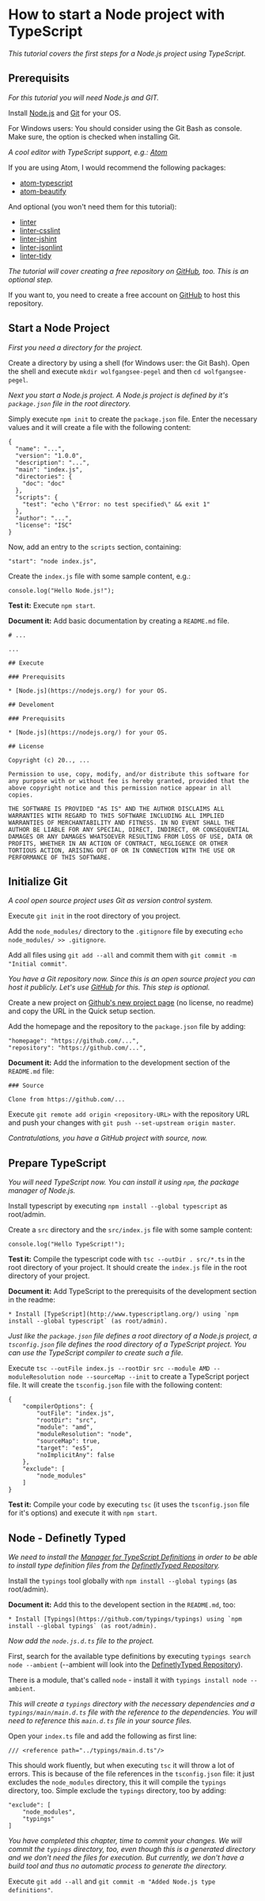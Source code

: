 # How to start a Node project with TypeScript

_This tutorial covers the first steps for a Node.js project using TypeScript._

## Prerequisits

_For this tutorial you will need Node.js and GIT._

Install [Node.js](https://nodejs.org/) and [Git](https://git-scm.com/) for your OS.

For Windows users: You should consider using the Git Bash as console. Make sure, the option is checked when installing Git.

_A cool editor with TypeScript support, e.g.: [Atom](https://atom.io/)_

If you are using Atom, I would recommend the following packages:

* [atom-typescript](https://atom.io/packages/atom-typescript)
* [atom-beautify](https://atom.io/packages/atom-beautify)

And optional (you won't need them for this tutorial):

* [linter](https://atom.io/packages/linter)
* [linter-csslint](https://atom.io/packages/linter-csslint)
* [linter-jshint](https://atom.io/packages/linter-jshint)
* [linter-jsonlint](https://atom.io/packages/linter-jsonlint)
* [linter-tidy](https://atom.io/packages/linter-tidy)

_The tutorial will cover creating a free repository on [GitHub](https://github.com/), too. This is an optional step._

If you want to, you need to create a free account on [GitHub](https://github.com/) to host this repository.

## Start a Node Project

_First you need a directory for the project._

Create a directory by using a shell (for Windows user: the Git Bash). Open the shell and execute `mkdir wolfgangsee-pegel` and then `cd wolfgangsee-pegel`.

_Next you start a Node.js project. A Node.js project is defined by it's `package.json` file in the root directory._

Simply execute `npm init` to create the `package.json` file. Enter the necessary values and it will create a file with the following content:

    {
      "name": "...",
      "version": "1.0.0",
      "description": "...",
      "main": "index.js",
      "directories": {
        "doc": "doc"
      },
      "scripts": {
        "test": "echo \"Error: no test specified\" && exit 1"
      },
      "author": "...",
      "license": "ISC"
    }

Now, add an entry to the `scripts` section, containing:

    "start": "node index.js",

Create the `index.js` file with some sample content, e.g.:

    console.log("Hello Node.js!");

**Test it:** Execute `npm start`.

**Document it:** Add basic documentation by creating a `README.md` file.

    # ...

    ...

    ## Execute

    ### Prerequisits

    * [Node.js](https://nodejs.org/) for your OS.

    ## Develoment

    ### Prerequisits

    * [Node.js](https://nodejs.org/) for your OS.

    ## License

    Copyright (c) 20.., ...

    Permission to use, copy, modify, and/or distribute this software for any purpose with or without fee is hereby granted, provided that the above copyright notice and this permission notice appear in all copies.

    THE SOFTWARE IS PROVIDED "AS IS" AND THE AUTHOR DISCLAIMS ALL WARRANTIES WITH REGARD TO THIS SOFTWARE INCLUDING ALL IMPLIED WARRANTIES OF MERCHANTABILITY AND FITNESS. IN NO EVENT SHALL THE AUTHOR BE LIABLE FOR ANY SPECIAL, DIRECT, INDIRECT, OR CONSEQUENTIAL DAMAGES OR ANY DAMAGES WHATSOEVER RESULTING FROM LOSS OF USE, DATA OR PROFITS, WHETHER IN AN ACTION OF CONTRACT, NEGLIGENCE OR OTHER TORTIOUS ACTION, ARISING OUT OF OR IN CONNECTION WITH THE USE OR PERFORMANCE OF THIS SOFTWARE.

## Initialize Git

_A cool open source project uses Git as version control system._

Execute `git init` in the root directory of you project.

Add the `node_modules/` directory to the `.gitignore` file by executing `echo node_modules/ >> .gitignore`.

Add all files using `git add --all` and commit them with `git commit -m "Initial commit"`.

_You have a Git repository now. Since this is an open source project you can host it publicly. Let's use [GitHub](https://github.com/) for this. This step is optional._

Create a new project on [Github's new project page](https://github.com/new) (no license, no readme) and copy the URL in the Quick setup section.

Add the homepage and the repository to the `package.json` file by adding:

    "homepage": "https://github.com/...",
    "repository": "https://github.com/...",

**Document it:** Add the information to the development section of the `README.md` file:

    ### Source

    Clone from https://github.com/...

Execute `git remote add origin <repository-URL>` with the repository URL and push your changes with `git push --set-upstream origin master`.

_Contratulations, you have a GitHub project with source, now._

## Prepare TypeScript

_You will need TypeScript now. You can install it using `npm`, the package manager of Node.js._

Install typescript by executing `npm install --global typescript` as root/admin.

Create a `src` directory and the `src/index.js` file with some sample content:

    console.log("Hello TypeScript!");

**Test it:** Compile the typescript code with `tsc --outDir . src/*.ts` in the root directory of your project. It should create the `index.js` file in the root directory of your project.

**Document it:** Add TypeScript to the prerequisits of the development section in the readme:

    * Install [TypeScript](http://www.typescriptlang.org/) using `npm install --global typescript` (as root/admin).

_Just like the `package.json` file defines a root directory of a Node.js project, a `tsconfig.json` file defines the rood directory of a TypeScript project. You can use the TypeScript compiler to create such a file._

Execute `tsc --outFile index.js --rootDir src --module AMD --moduleResolution node --sourceMap --init` to create a TypeScript porject file. It will create the `tsconfig.json` file with the following content:

    {
        "compilerOptions": {
            "outFile": "index.js",
            "rootDir": "src",
            "module": "amd",
            "moduleResolution": "node",
            "sourceMap": true,
            "target": "es5",
            "noImplicitAny": false
        },
        "exclude": [
            "node_modules"
        ]
    }

**Test it:** Compile your code by executing `tsc` (it uses the `tsconfig.json` file for it's options) and execute it with `npm start`.

## Node - Definetly Typed

_We need to install the [Manager for TypeScript Definitions](https://github.com/typings/typings) in order to be able to install type definition files from the [DefinetlyTyped Repository](https://github.com/DefinitelyTyped/DefinitelyTyped)._

Install the `typings` tool globally with `npm install --global typings` (as root/admin).

**Document it:** Add this to the developent section in the `README.md`, too:

    * Install [Typings](https://github.com/typings/typings) using `npm install --global typings` (as root/admin).

_Now add the `node.js.d.ts` file to the project._

First, search for the available type definitions by executing `typings search node --ambient` (--ambient will look into the [DefinetlyTyped Repository](https://github.com/DefinitelyTyped/DefinitelyTyped)).

There is a module, that's called `node` - install it with `typings install node --ambient`.

_This will create a `typings` directory with the necessary dependencies and a `typings/main/main.d.ts` file with the reference to the dependencies. You will need to reference this `main.d.ts` file in your source files._

Open your `index.ts` file and add the following as first line:

    /// <reference path="../typings/main.d.ts"/>

This should work fluently, but when executing `tsc` it will throw a lot of errors. This is because of the file references in the `tsconfig.json` file: it just excludes the `node_modules` directory, this it will compile the `typings` directory, too. Simple exclude the `typings` directory, too by adding:

    "exclude": [
        "node_modules",
        "typings"
    ]

_You have completed this chapter, time to commit your changes. We will commit the `typings` directory, too, even though this is a generated directory and we don't need the files for execution. But currently, we don't have a build tool and thus no automatic process to generate the directory._

Execute `git add --all` and `git commit -m "Added Node.js type definitions"`.
